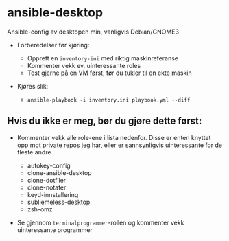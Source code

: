 # ansible-desktop
Ansible-config av desktopen min, vanligvis Debian/GNOME3

- Forberedelser før kjøring: 
    - Opprett en `inventory-ini` med riktig maskinreferanse
    - Kommenter vekk ev. uinteressante roles
    - Test gjerne på en VM først, før du tukler til en ekte maskin

- Kjøres slik: 
    - `ansible-playbook -i inventory.ini playbook.yml --diff`

## Hvis du ikke er meg, bør du gjøre dette først:

- Kommenter vekk alle role-ene i lista nedenfor. Disse er enten knyttet opp mot private repos jeg har, eller er sannsynligvis uinteressante for de fleste andre 
    - autokey-config
    - clone-ansible-desktop
    - clone-dotfiler
    - clone-notater
    - keyd-innstallering
    - subliemeless-desktop
    - zsh-omz

- Se gjennom `terminalprogrammer`-rollen og kommenter vekk uinteressante programmer
